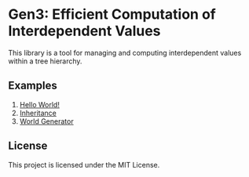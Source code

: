 # Gen3: Efficient Computation of Interdependent Values

This library is a tool for managing and computing interdependent values within a tree hierarchy.

## Examples

1. [Hello World!](examples/hello-world.ts)
2. [Inheritance](examples/inheritance.ts)
3. [World Generator](examples/world-generator.ts)

## License

This project is licensed under the MIT License. 
